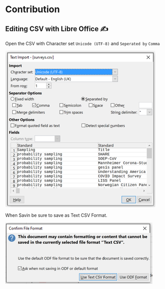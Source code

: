# Contribution

## Editing CSV with Libre Office ✍

Open the CSV with Character set `Unicode (UTF-8)` and `Seperated by` `Comma`

![Open CSV in Libre Office](./assets/images/libre_open_csv.png)

When Savin be sure to save as Text CSV Format.

![Save CSV in Libre Office](./assets/images/libre_save_csv.png)

